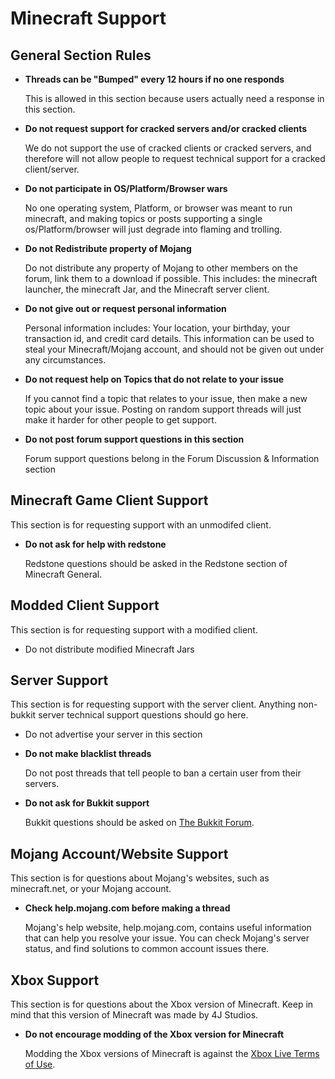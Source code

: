 # Minecraft Support

## General Section Rules

* __Threads can be "Bumped" every 12 hours if no one responds__

    This is allowed in this section because users actually need a response in this section.

* __Do not request support for cracked servers and/or cracked clients__

    We do not support the use of cracked clients or cracked servers, and therefore will not allow people to request technical support for a cracked client/server.

* __Do not participate in OS/Platform/Browser wars__

    No one operating system, Platform, or browser was meant to run minecraft, and making topics or posts supporting a single os/Platform/browser will just degrade into flaming and trolling.
    
* __Do not Redistribute property of Mojang__

    Do not distribute any property of Mojang to other members on the forum, link them to a download if possible.  This includes: the minecraft launcher, the minecraft Jar, and the Minecraft server client.

* __Do not give out or request personal information__

    Personal information includes: Your location, your birthday, your transaction id, and credit card details.  This information can be used to steal your Minecraft/Mojang account, and should not be given out under any circumstances.

* __Do not request help on Topics that do not relate to your issue__

    If you cannot find a topic that relates to your issue, then make a new topic about your issue.  Posting on random support threads will just make it harder for other people to get support.
    
* __Do not post forum support questions in this section__

    Forum support questions belong in the Forum Discussion & Information section


## Minecraft Game Client Support

This section is for requesting support with an unmodifed client.

* __Do not ask for help with redstone__

    Redstone questions should be asked in the Redstone section of Minecraft General.
    

## Modded Client Support
This section is for requesting support with a modified client.

* Do not distribute modified Minecraft Jars


## Server Support
This section is for requesting support with the server client.  Anything non-bukkit server technical support questions should go here.

* Do not advertise your server in this section
* __Do not make blacklist threads__

    Do not post threads that tell people to ban a certain user from their servers. 
    
* __Do not ask for Bukkit support__

    Bukkit questions should be asked on [The Bukkit Forum](http://forums.bukkit.org/forums/bukkit-help.6/).


## Mojang Account/Website Support
This section is for questions about Mojang's websites, such as minecraft.net, or your Mojang account. 

* __Check help.mojang.com before making a thread__

    Mojang's help website, help.mojang.com, contains useful information that can help you resolve your issue.  You can check Mojang's server status, and find solutions to common account issues there.

## Xbox Support
This section is for questions about the Xbox version of Minecraft.  Keep in mind that this version of Minecraft was made by 4J Studios.

* __Do not encourage modding of the Xbox version for Minecraft__

    Modding the Xbox versions of Minecraft is against the [Xbox Live Terms of Use](http://www.xbox.com/en-US/legal/livetou).
